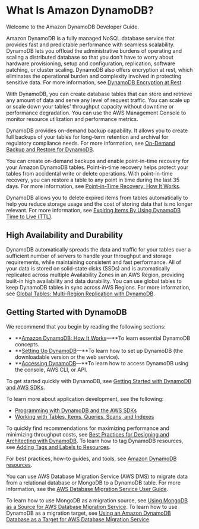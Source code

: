 # What Is Amazon DynamoDB?<a name="Introduction"></a>

Welcome to the Amazon DynamoDB Developer Guide\.

Amazon DynamoDB is a fully managed NoSQL database service that provides fast and predictable performance with seamless scalability\. DynamoDB lets you offload the administrative burdens of operating and scaling a distributed database so that you don't have to worry about hardware provisioning, setup and configuration, replication, software patching, or cluster scaling\. DynamoDB also offers encryption at rest, which eliminates the operational burden and complexity involved in protecting sensitive data\. For more information, see [DynamoDB Encryption at Rest](EncryptionAtRest.md)\. 

With DynamoDB, you can create database tables that can store and retrieve any amount of data and serve any level of request traffic\. You can scale up or scale down your tables' throughput capacity without downtime or performance degradation\. You can use the AWS Management Console to monitor resource utilization and performance metrics\.

DynamoDB provides on\-demand backup capability\. It allows you to create full backups of your tables for long\-term retention and archival for regulatory compliance needs\. For more information, see [On\-Demand Backup and Restore for DynamoDB](BackupRestore.md)\. 

 You can create on\-demand backups and enable point\-in\-time recovery for your Amazon DynamoDB tables\. Point\-in\-time recovery helps protect your tables from accidental write or delete operations\. With point\-in\-time recovery, you can restore a table to any point in time during the last 35 days\. For more information, see [Point\-in\-Time Recovery: How It Works](PointInTimeRecovery_Howitworks.md)\. 

 DynamoDB allows you to delete expired items from tables automatically to help you reduce storage usage and the cost of storing data that is no longer relevant\. For more information, see [Expiring Items By Using DynamoDB Time to Live \(TTL\)](TTL.md)\. 

## High Availability and Durability<a name="ddb_highavailability"></a>

DynamoDB automatically spreads the data and traffic for your tables over a sufficient number of servers to handle your throughput and storage requirements, while maintaining consistent and fast performance\. All of your data is stored on solid\-state disks \(SSDs\) and is automatically replicated across multiple Availability Zones in an AWS Region, providing built\-in high availability and data durability\. You can use global tables to keep DynamoDB tables in sync across AWS Regions\. For more information, see [Global Tables: Multi\-Region Replication with DynamoDB](GlobalTables.md)\. 

## Getting Started with DynamoDB<a name="ddb_getstarted"></a>

We recommend that you begin by reading the following sections:
+ **[Amazon DynamoDB: How It Works](HowItWorks.md)—**To learn essential DynamoDB concepts\.
+ **[Setting Up DynamoDB](SettingUp.md)—**To learn how to set up DynamoDB \(the downloadable version or the web service\)\.
+ **[Accessing DynamoDB](AccessingDynamoDB.md)—**To learn how to access DynamoDB using the console, AWS CLI, or API\. 

 To get started quickly with DynamoDB, see [Getting Started with DynamoDB and AWS SDKs](GettingStarted.md)\. 

To learn more about application development, see the following:
+ [Programming with DynamoDB and the AWS SDKs](Programming.md)
+ [Working with Tables, Items, Queries, Scans, and Indexes](WorkingWithDynamo.md)

 To quickly find recommendations for maximizing performance and minimizing throughput costs, see [Best Practices for Designing and Architecting with DynamoDB](best-practices.md)\. To learn how to tag DynamoDB resources, see [Adding Tags and Labels to Resources](Tagging.md)\. 

For best practices, how\-to guides, and tools, see [Amazon DynamoDB resources](https://aws.amazon.com/dynamodb/resources/)\. 

 You can use AWS Database Migration Service \(AWS DMS\) to migrate data from a relational database or MongoDB to a DynamoDB table\. For more information, see the [AWS Database Migration Service User Guide](https://docs.aws.amazon.com/dms/latest/userguide/)\. 

To learn how to use MongoDB as a migration source, see [Using MongoDB as a Source for AWS Database Migration Service](https://docs.aws.amazon.com/dms/latest/userguide/CHAP_Source.MongoDB.html)\. To learn how to use DynamoDB as a migration target, see [Using an Amazon DynamoDB Database as a Target for AWS Database Migration Service](https://docs.aws.amazon.com/dms/latest/userguide/CHAP_Target.DynamoDB.html)\. 
